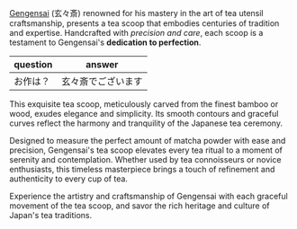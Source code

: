[Gengensai](https://tea.hedonisms.ch/wiki/gengensai) (玄々斎) renowned for his mastery in the art of tea utensil craftsmanship, presents a tea scoop that embodies centuries of tradition and expertise. Handcrafted with *precision and care*, each scoop is a testament to Gengensai's **dedication to perfection**.

| question | answer |
| --- | --- |
| お作は？ | 玄々斎でございます |

This exquisite tea scoop, meticulously carved from the finest bamboo or wood, exudes elegance and simplicity. Its smooth contours and graceful curves reflect the harmony and tranquility of the Japanese tea ceremony.

Designed to measure the perfect amount of matcha powder with ease and precision, Gengensai's tea scoop elevates every tea ritual to a moment of serenity and contemplation. Whether used by tea connoisseurs or novice enthusiasts, this timeless masterpiece brings a touch of refinement and authenticity to every cup of tea.

Experience the artistry and craftsmanship of Gengensai with each graceful movement of the tea scoop, and savor the rich heritage and culture of Japan's tea traditions.

